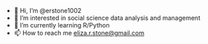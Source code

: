 - 👋 Hi, I’m @erstone1002
- 👀 I’m interested in social science data analysis and management
- 🌱 I’m currently learning R/Python
- 📫 How to reach me eliza.r.stone@gmail.com

<!---
erstone1002/erstone1002 is a ✨ special ✨ repository because its `README.md` (this file) appears on your GitHub profile.
You can click the Preview link to take a look at your changes.
--->
